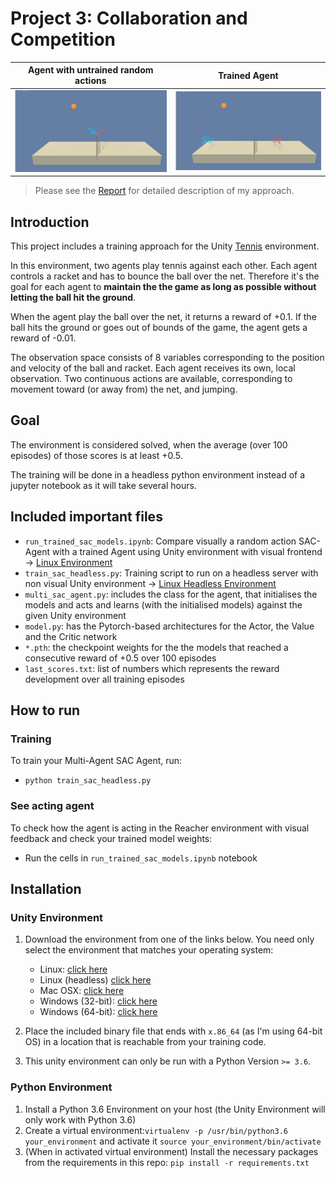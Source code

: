 
# Project 3: Collaboration and Competition

| Agent with untrained random actions | Trained Agent | 
|--------------------------------------|--------------------------------------|
| ![](images/random_tennis.gif) | ![](images/trained_tennis.gif) | 

> Please see the [Report](https://github.com/herrfeder/Udacity-Deep-Reinforcement-Learning-Project-Collaboration-Competition/blob/main/Report.md) for detailed description of my approach.

## Introduction

This project includes a training approach for the Unity [Tennis](https://github.com/Unity-Technologies/ml-agents/blob/master/docs/Learning-Environment-Examples.md#tennis) environment.

In this environment, two agents play tennis against each other. Each agent controls a racket and has to bounce the ball over the net. Therefore it's the goal for each agent to **maintain the the game as long as possible without letting the ball hit the ground**.

When the agent play the ball over the net, it returns a reward of +0.1.
If the ball hits the ground or goes out of bounds of the game, the agent gets a reward of -0.01.

The observation space consists of 8 variables corresponding to the position and velocity of the ball and racket. Each agent receives its own, local observation. Two continuous actions are available, corresponding to movement toward (or away from) the net, and jumping.

## Goal

The environment is considered solved, when the average (over 100 episodes) of those scores is at least +0.5.

The training will be done in a headless python environment instead of a jupyter notebook as it will take several hours.

## Included important files

  * `run_trained_sac_models.ipynb`: Compare visually a random action SAC-Agent with a trained Agent using Unity environment with visual frontend -> [Linux Environment](https://s3-us-west-1.amazonaws.com/udacity-drlnd/P3/Tennis/Tennis_Linux.zip)
  * `train_sac_headless.py`: Training script to run on a headless server with non visual Unity environment -> [Linux Headless Environment](https://s3-us-west-1.amazonaws.com/udacity-drlnd/P3/Tennis/Tennis_Linux_NoVis.zip)
  * `multi_sac_agent.py`: includes the class for the agent, that initialises the models and acts and learns (with the initialised models) against the given Unity environment
  * `model.py`: has the Pytorch-based architectures for the Actor, the Value and the Critic network
  * `*.pth`: the checkpoint weights for the the models that reached a consecutive reward of +0.5 over 100 episodes
  * `last_scores.txt`: list of numbers which represents the reward development over all training episodes
  
## How to run

### Training

To train your Multi-Agent SAC Agent, run:

  * `python train_sac_headless.py`
  
### See acting agent

To check how the agent is acting in the Reacher environment with visual feedback and check your trained model weights:

  * Run the cells in `run_trained_sac_models.ipynb` notebook


## Installation

### Unity Environment

1. Download the environment from one of the links below.  You need only select the environment that matches your operating system:

    - Linux: [click here](https://s3-us-west-1.amazonaws.com/udacity-drlnd/P3/Tennis/Tennis_Linux.zip)
    - Linux (headless) [click here](https://s3-us-west-1.amazonaws.com/udacity-drlnd/P3/Tennis/Tennis_Linux_NoVis.zip)
    - Mac OSX: [click here](https://s3-us-west-1.amazonaws.com/udacity-drlnd/P3/Tennis/Tennis.app.zip)
    - Windows (32-bit): [click here](https://s3-us-west-1.amazonaws.com/udacity-drlnd/P3/Tennis/Tennis_Windows_x86.zip)
    - Windows (64-bit): [click here](https://s3-us-west-1.amazonaws.com/udacity-drlnd/P3/Tennis/Tennis_Windows_x86_64.zip)


2. Place the included binary file that ends with `x.86_64` (as I'm using 64-bit OS) in a location that is reachable from your training code. 

3. This unity environment can only be run with a Python Version `>= 3.6`.

### Python Environment

1. Install a Python 3.6 Environment on your host (the Unity Environment will only work with Python 3.6)
2. Create a virtual environment:`virtualenv -p /usr/bin/python3.6 your_environment` and activate it `source your_environment/bin/activate`
3. (When in activated virtual environment) Install the necessary packages from the requirements in this repo: `pip install -r requirements.txt`  


